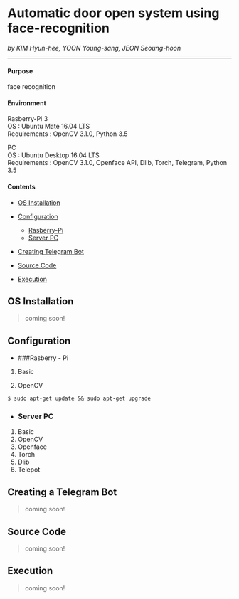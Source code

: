 # Automatic door open system using face-recognition
_by KIM Hyun-hee, YOON Young-sang, JEON Seoung-hoon_
* * *

#### Purpose
face recognition

#### Environment
Rasberry-Pi 3  
OS : Ubuntu Mate 16.04 LTS  
Requirements : OpenCV 3.1.0, Python 3.5  

PC  
OS : Ubuntu Desktop 16.04 LTS  
Requirements : OpenCV 3.1.0, Openface API, Dlib, Torch, Telegram, Python 3.5
  
#### Contents
- [OS Installation](#INSTALL)

- [Configuration](#CONFIGURATION)
  - [Rasberry-Pi](#RASP)
  - [Server PC](#SERVER)

- [Creating Telegram Bot](#TELEGRAM)

- [Source Code](#CODE)

- [Execution](#EXECUTION)

<a id="INSTALL"></a> 
## OS Installation 
> coming soon!

<a id="CONFIGURATION"></a>
## Configuration

 <a id="RASP"></a>
 - ###Rasberry - Pi 
 1. Basic
 
 2. OpenCV
 ```
 $ sudo apt-get update && sudo apt-get upgrade
 ```

<a id="SERVER"></a>
 - ### Server PC
 1. Basic
 2. OpenCV
 3. Openface
 4. Torch
 5. Dlib
 6. Telepot

<a id="TELEGRAM"></a>
## Creating a Telegram Bot 
> coming soon!

<a id="CODE"></a>
## Source Code 
> coming soon!

<a id="EXECUTION"></a>
## Execution
> coming soon!
